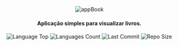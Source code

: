 <div  align="center">
  
![appBook](https://user-images.githubusercontent.com/73259410/128953267-572a73e4-1810-44e3-9da7-3c64af596f33.png)

<h4>Aplicação simples para visualizar livros.</h4>
  
<p>
<img alt="Language Top" src="https://img.shields.io/github/languages/top/tamirespatrocinio/appBook">
<img alt="Languages Count" src="https://img.shields.io/github/languages/count/tamirespatrocinio/appBook">
<img alt="Last Commit" src="https://img.shields.io/github/last-commit/tamirespatrocinio/appBook">
<img alt="Repo Size" src="https://img.shields.io/github/repo-size/tamirespatrocinio/appBook">
</p>
</div>
